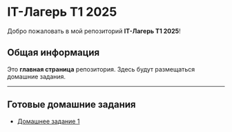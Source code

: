 # IT-Лагерь T1 2025

Добро пожаловать в мой репозиторий **IT-Лагерь T1 2025**!

## Общая информация

Это **главная страница** репозитория. Здесь будут размещаться домашние задания.

---

## Готовые домашние задания

- [Домашнее задание 1](https://github.com/FromNoToAn/IT_camp_T1_projects/tree/main/dz_1_task_manager)
